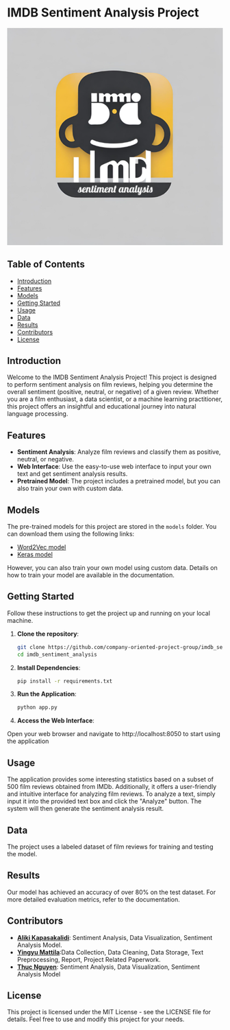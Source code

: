 # IMDB Sentiment Analysis Project

![Project Image](project_image.png)

## Table of Contents
- [Introduction](#introduction)
- [Features](#features)
- [Models](#models)
- [Getting Started](#getting-started)
- [Usage](#usage)
- [Data](#data)
- [Results](#results)
- [Contributors](#contributors)
- [License](#license)

## Introduction

Welcome to the IMDB Sentiment Analysis Project! This project is designed to perform sentiment analysis on film reviews, helping you determine the overall sentiment (positive, neutral, or negative) of a given review. Whether you are a film enthusiast, a data scientist, or a machine learning practitioner, this project offers an insightful and educational journey into natural language processing.

## Features

- **Sentiment Analysis**: Analyze film reviews and classify them as positive, neutral, or negative.
- **Web Interface**: Use the easy-to-use web interface to input your own text and get sentiment analysis results.
- **Pretrained Model**: The project includes a pretrained model, but you can also train your own with custom data.

## Models

The pre-trained models for this project are stored in the `models` folder. You can download them using the following links:

- [Word2Vec model](https://drive.google.com/uc?id=1c0cmPI2MY-qHW6v6-O8Lg1cJ1c_7FyxH&export=download)
- [Keras model](https://drive.google.com/uc?id=1YqW4gmslQxV50I4ByrF5zpYPvtJqYSpm&export=download)

However, you can also train your own model using custom data. Details on how to train your model are available in the documentation.


## Getting Started

Follow these instructions to get the project up and running on your local machine.

1. **Clone the repository**:

   ```bash
   git clone https://github.com/company-oriented-project-group/imdb_sentiment_analysis.git
   cd imdb_sentiment_analysis
   ```

2. **Install Dependencies**:

   ```bash
   pip install -r requirements.txt
   ```
   
3. **Run the Application**:

   ```bash
   python app.py
   ```

4. **Access the Web Interface**:

Open your web browser and navigate to http://localhost:8050 to start using the application

## Usage

The application provides some interesting statistics based on a subset of 500 film reviews obtained from IMDb. Additionally, it offers a user-friendly and intuitive interface for analyzing film reviews. To analyze a text, simply input it into the provided text box and click the "Analyze" button. The system will then generate the sentiment analysis result.

## Data

The project uses a labeled dataset of film reviews for training and testing the model.

## Results

Our model has achieved an accuracy of over 80% on the test dataset. For more detailed evaluation metrics, refer to the documentation.

## Contributors

- [**Aliki Kapasakalidi**](https://github.com/AlikiKap): Sentiment Analysis, Data Visualization, Sentiment Analysis Model.
- [**Yingyu Mattila**](https://github.com/C520S):Data Collection, Data Cleaning, Data Storage, Text Preprocessing, 
Report, Project Related Paperwork.
- [**Thuc Nguyen**](https://github.com/thuc-nguyen-oamk): Sentiment Analysis, Data Visualization, Sentiment Analysis Model

## License
This project is licensed under the MIT License - see the LICENSE file for details. Feel free to use and modify this project for your needs.

